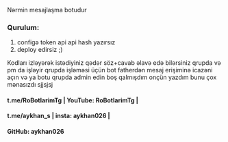 Nərmin mesajlaşma botudur
### Qurulum:
1) configə token api api hash yazırsız
2) deploy edirsiz ;)

Kodları izləyərək istədiyiniz qədər söz+cavab əlavə edə bilərsiniz
qrupda və pm da işləyir qrupda işləməsi üçün bot fatherdən mesaj erişiminə icazəni açın və ya botu qrupda admin edin
boş qalmışdım onçün yazdım bunu çox mənasızdı sjjsjsj

#### t.me/RoBotlarimTg | YouTube: RoBotlarimTg |
#### t.me/aykhan_s | insta: aykhan026 | 
#### GitHub: aykhan026

